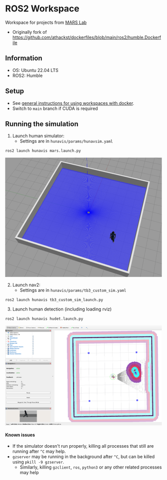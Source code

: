 # ROS2 Workspace
Workspace for projects from [MARS Lab](https://sfumars.com/)
- Originally fork of https://github.com/athackst/dockerfiles/blob/main/ros2/humble.Dockerfile

## Information
- OS: Ubuntu 22.04 LTS 
- ROS2: Humble

## Setup
- See [general instructions for using workspaces with docker](https://github.com/SFU-MARS/ros2_tutorial/wiki/Building-and-using-the-dev-container).
- Switch to `main` branch if CUDA is required

## Running the simulation
1. Launch human simulator: 
    - Settings are in `hunavis/params/hunavsim.yaml`
```bash
ros2 launch hunavis mars.launch.py
```
![Human and robot in an empty room](images/human_robot_gazebo.png)

2. Launch nav2: 
    - Settings are in `hunavis/params/tb3_custom_sim.yaml`
```bash
ros2 launch hunavis tb3_custom_sim_launch.py
```

3. Launch human detection (including loading rviz)
```bash
ros2 launch hunavis hudet.launch.py
```
![Rviz display](images/human_robot_rviz.png)

#### Known issues
- If the simulator doesn't run properly, killing all processes that still are running after `^C` may help. 
- `gzserver` may be running in the background after `^C`, but can be killed using `pkill -9 gzserver`.
  - Similarly, killing `gzclient`, `ros`, `python3` or any other related processes may help